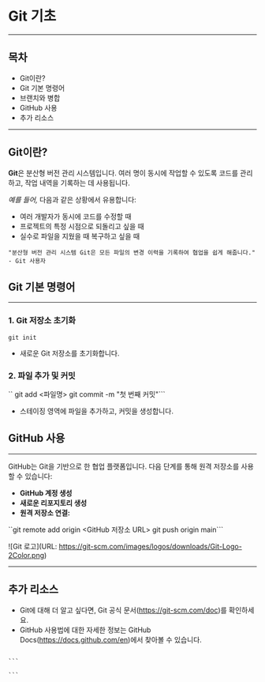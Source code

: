# Git 기초

---

## 목차

- Git이란?
- Git 기본 명령어
- 브랜치와 병합
- GitHub 사용
- 추가 리소스

---

## Git이란?

**Git**은 분산형 버전 관리 시스템입니다. 여러 명이 동시에 작업할 수 있도록 코드를 관리하고, 작업 내역을 기록하는 데 사용됩니다.

_예를 들어,_ 다음과 같은 상황에서 유용합니다:

- 여러 개발자가 동시에 코드를 수정할 때
- 프로젝트의 특정 시점으로 되돌리고 싶을 때
- 실수로 파일을 지웠을 때 복구하고 싶을 때

`"분산형 버전 관리 시스템 Git은 모든 파일의 변경 이력을 기록하여 협업을 쉽게 해줍니다." - Git 사용자`

## Git 기본 명령어

---

### 1. Git 저장소 초기화

`git init`

- 새로운 Git 저장소를 초기화합니다.

### 2. 파일 추가 및 커밋

``
git add <파일명>
git commit -m "첫 번째 커밋"```

- 스테이징 영역에 파일을 추가하고, 커밋을 생성합니다.

## GitHub 사용

---

GitHub는 Git을 기반으로 한 협업 플랫폼입니다. 다음 단계를 통해 원격 저장소를 사용할 수 있습니다:

- **GitHub 계정 생성**
- **새로운 리포지토리 생성**
- **원격 저장소 연결:**

``git remote add origin <GitHub 저장소 URL>
git push origin main```

![Git 로고](URL: https://git-scm.com/images/logos/downloads/Git-Logo-2Color.png)

---

## 추가 리소스

- Git에 대해 더 알고 싶다면, Git 공식 문서(https://git-scm.com/doc)를 확인하세요.
- GitHub 사용법에 대한 자세한 정보는 GitHub Docs(https://docs.github.com/en)에서 찾아볼 수 있습니다.

````

```

```
````
